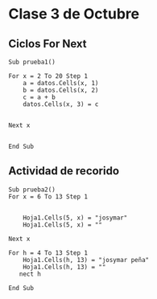 # Clase 3 de Octubre

## Ciclos For Next

    Sub prueba1()

    For x = 2 To 20 Step 1
        a = datos.Cells(x, 1)
        b = datos.Cells(x, 2)
        c = a + b
        datos.Cells(x, 3) = c
        
        
    Next x
    
 
    End Sub

## Actividad de recorido

    Sub prueba2()
    For x = 6 To 13 Step 1
        
        
        Hoja1.Cells(5, x) = "josymar"
        Hoja1.Cells(5, x) = ""
       
    Next x
    
    For h = 4 To 13 Step 1
        Hoja1.Cells(h, 13) = "josymar peña"
        Hoja1.Cells(h, 13) = ""
       nect h
       
    End Sub